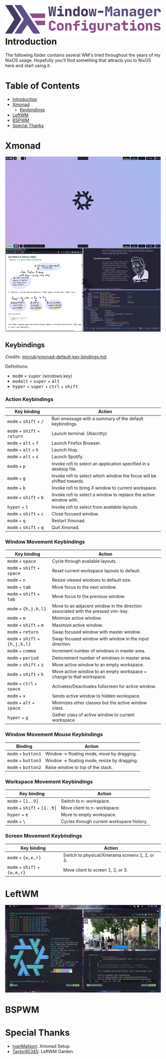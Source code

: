 <img alt="WM-related Configurations" src="../../assets/wm-related.png" align="left">

# Introduction
The following folder contains several WM's tried throughout the years of my NixOS usage. Hopefully you'll find something that attracts you to NixOS here and start using it.

# Table of Contents
- [Introduction](#introduction)
- [Xmonad](#xmonad)
  - [Keybindings](#keybindings)
- [LeftWM](#leftwm)
- [BSPWM](#bspwm)
- [Special Thanks](#special-thanks)

# Xmonad
<img alt="Xmonad Desktop" src="../../assets/xmonad-desktop.png" align="center">

## Keybindings
*Credits:* [micrub](https://gist.github.com)/[xmonad-default-key-bindings.md](https://gist.github.com/micrub/aeebe7eb4d2df9e5e203e76a0fd89542)

Definitions:
- <kbd>modm</kbd> = <kbd>super</kbd> (windows key)
- <kbd>modalt</kbd> = <kbd>super</kbd> + <kbd>alt</kbd>
- <kbd>hyper</kbd> = <kbd>super</kbd> + <kbd>ctrl</kbd> + <kbd>shift</kbd>

### Action Keybindings

| Key binding                                            | Action                                                                |
|--------------------------------------------------------|-----------------------------------------------------------------------|
| <kbd>modm</kbd> + <kbd>shift</kbd> + <kbd>/</kbd>      | Run xmessage with a summary of the default keybindings.               |
| <kbd>modm</kbd> + <kbd>shift</kbd> + <kbd>return</kbd> | Launch terminal. (Alacritty)                                          |
| <kbd>modm</kbd> + <kbd>alt</kbd> + <kbd>f</kbd>        | Launch Firefox Browser.                                               |
| <kbd>modm</kbd> + <kbd>alt</kbd> + <kbd>h</kbd>        | Launch htop.                                                          |
| <kbd>modm</kbd> + <kbd>alt</kbd> + <kbd>s</kbd>        | Launch Spotify.                                                       |
| <kbd>modm</kbd> + <kbd>p</kbd>                         | Invoke rofi to select an application specified in a desktop file.     |
| <kbd>modm</kbd> + <kbd>g</kbd>                         | Invoke rofi to select which window the focus will be shifted towards. |
| <kbd>modm</kbd> + <kbd>b</kbd>                         | Invoke rofi to bring *X* window to current workspace.                 |
| <kbd>modm</kbd> + <kbd>shift</kbd> + <kbd>b</kbd>      | Invoke rofi to select a window to replace the active window with.     |
| <kbd>hyper</kbd> + <kbd>l</kbd>                        | Invoke rofi to select from available layouts.                         |
| <kbd>modm</kbd> + <kbd>shift</kbd> + <kbd>c</kbd>      | Close focused window.                                                 |
| <kbd>modm</kbd> + <kbd>q</kbd>                         | Restart Xmonad.                                                       |
| <kbd>modm</kbd> + <kbd>shift</kbd> + <kbd>q</kbd>      | Quit Xmonad.                                                          |

### Window Movement Keybindings

| Key binding                                               | Action                                                                           |
|-----------------------------------------------------------|----------------------------------------------------------------------------------|
| <kbd>modm</kbd> + <kbd>space</kbd>                        | Cycle through available layouts.                                                 |
| <kbd>modm</kbd> + <kbd>shift</kbd> + <kbd>space</kbd>     | Reset current workspace layouts to default.                                      |
| <kbd>modm</kbd> + <kbd>n</kbd>                            | Resize viewed windows to default size.                                           |
| <kbd>modm</kbd> + <kbd>tab</kbd>                          | Move focus to the next window.                                                   |
| <kbd>modm</kbd> + <kbd>shift</kbd> + <kbd>tab</kbd>       | Move focus to the previous window.                                               |
| <kbd>modm</kbd> + <kbd>{h,j,k,l}</kbd>                    | Move to an adjacent window in the direction associated with the pressed vim-key. |
| <kbd>modm</kbd> + <kbd>m</kbd>                            | Minimize active window.                                                          |
| <kbd>modm</kbd> + <kbd>shift</kbd> + <kbd>m</kbd>         | Maximize active window.                                                          |
| <kbd>modm</kbd> + <kbd>return</kbd>                       | Swap focused window with master window.                                          |
| <kbd>modm</kbd> + <kbd>shift</kbd> + <kbd>{h,j,k,l}</kbd> | Swap focused window with window in the input direction.                          |
| <kbd>modm</kbd> + <kbd>comma</kbd>                        | Increment number of windows in master area.                                      |
| <kbd>modm</kbd> + <kbd>period</kbd>                       | Deincrement number of windows in master area.                                    |
| <kbd>modm</kbd> + <kbd>shift</kbd> + <kbd>z</kbd>         | Move active window to an empty workspace.                                        |
| <kbd>modm</kbd> + <kbd>shift</kbd> + <kbd>h</kbd>         | Move active window to an empty workspace + change to that workspace.             |
| <kbd>modm</kbd> + <kbd>ctrl</kbd> + <kbd>space</kbd>      | Activates/Deactivates fullscreen for active window.                              |
| <kbd>modm</kbd> + <kbd>x</kbd>                            | Sends active window to hidden workspace.                                         |
| <kbd>modm</kbd> + <kbd>alt</kbd> + <kbd>space</kbd>       | Minimizes other classes but the active window class.                             |
| <kbd>hyper</kbd> + <kbd>g</kbd>                           | Gather class of active window to current workspace.                              |

### Window Movement Mouse Keybindings

| Binding                              | Action                                       |
|--------------------------------------|----------------------------------------------|
| <kbd>modm</kbd> + <kbd>button1</kbd> | Window -> floating mode, move by dragging.   |
| <kbd>modm</kbd> + <kbd>button3</kbd> | Window -> floating mode, resize by dragging. |
| <kbd>modm</kbd> + <kbd>button2</kbd> | Raise window to top of the stack.            |

### Workspace Movement Keybindings

| Key binding                                            | Action                                    |
|--------------------------------------------------------|-------------------------------------------|
| <kbd>modm</kbd> + <kbd>[1..9]</kbd>                    | Switch to n-workspace.                    |
| <kbd>modm</kbd> + <kbd>shift</kbd> + <kbd>[1..9]</kbd> | Move client to n-workspace.               |
| <kbd>hyper</kbd> + <kbd>e                              | Move to empty workspace.                  |
| <kbd>modm</kbd> + <kbd>\\</kbd>                        | Cycles through current workspace history. |

### Screen Movement Keybindings

| Key binding                                             | Action                                          |
|---------------------------------------------------------|-------------------------------------------------|
| <kbd>modm</kbd> + <kbd>{w,e,r}</kbd>                    | Switch to physical/Xinerama screens 1, 2, or 3. |
| <kbd>modm</kbd> + <kbd>shift</kbd> + <kbd>{w,e,r}</kbd> | Move client to screen 1, 2, or 3.               |

# LeftWM
<img alt="Xmonad Desktop" src="../../assets/leftwm-desktop.png" align="center">

# BSPWM

# Special Thanks
- [IvanMalison](https://github.com/IvanMalison): Xmonad Setup.
- [Taylor85345](https://github.com/taylor85345/leftwm-theme-garden): LeftWM Garden.
